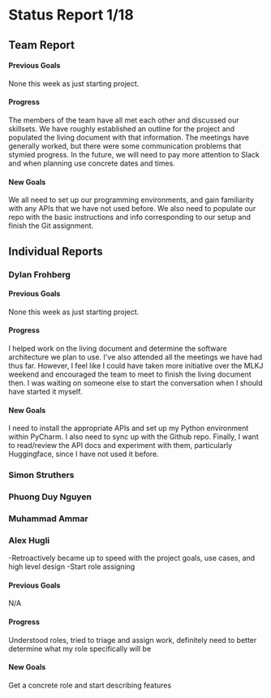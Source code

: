 # Status Report 1/18
## Team Report
#### Previous Goals
None this week as just starting project.
#### Progress
The members of the team have all met each other and discussed our skillsets. We have roughly established an outline for the project and populated the living document with that information. The meetings have generally worked, but there were some communication problems that stymied progress. In the future, we will need to pay more attention to Slack and when planning use concrete dates and times.
#### New Goals
We all need to set up our programming environments, and gain familiarity with any APIs that we have not used before. We also need to populate our repo with the basic instructions and info corresponding to our setup and finish the Git assignment.

## Individual Reports
### Dylan Frohberg
#### Previous Goals
None this week as just starting project.
#### Progress
I helped work on the living document and determine the software architecture we plan to use. I've also attended all the meetings we have had thus far. However, I feel like I could have taken more initiative over the MLKJ weekend and encouraged the team to meet to finish the living document then. I was waiting on someone else to start the conversation when I should have started it myself.
#### New Goals
I need to install the appropriate APIs and set up my Python environment within PyCharm. I also need to sync up with the Github repo. Finally, I want to read/review the API docs and experiment with them, particularly Huggingface, since I have not used it before.
### Simon Struthers

### Phuong Duy Nguyen

### Muhammad Ammar

### Alex Hugli
-Retroactively became up to speed with the project goals, use cases, and high level design
-Start role assigning

#### Previous Goals
N/A
#### Progress
Understood roles, tried to triage and assign work, definitely need to better determine what my role specifically will be
#### New Goals
Get a concrete role and start describing features